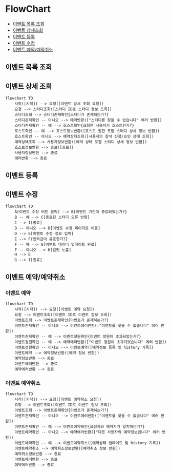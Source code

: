 # FlowChart

- [이벤트 목록 조회](#이벤트-목록-조회)
- [이벤트 상세조회](#이벤트-상세-조회)
- [이벤트 등록](#이벤트-등록)
- [이벤트 수정](#이벤트-수정)
- [이벤트 예약/예약취소](#이벤트-예약예약취소)

## 이벤트 목록 조회

## 이벤트 상세 조회
```mermaid
flowchart TD
    시작([시작]) --> 요청([이벤트 상세 조회 요청])
    요청 --> 스터디조회([스터디 ID로 스터디 정보 조회])
    스터디조회 --> 스터디존재확인{스터디가 존재하는가?}
    스터디존재확인 -- 아니오 --> 에러반환(["스터디를 찾을 수 없습니다" 에러 반환])
    스터디존재확인 -- 예 --> 호스트확인{요청한 사용자가 호스트인가?}
    호스트확인 -- 예 --> 호스트정보반환([호스트 권한 포함 스터디 상세 정보 반환])
    호스트확인 -- 아니오 --> 예약상태조회([사용자의 참석 신청/승인 상태 조회])
    예약상태조회 --> 사용자정보반환([예약 상태 포함 스터디 상세 정보 반환])
    호스트정보반환 --> 종료([종료])
    사용자정보반환 --> 종료
    에러반환 --> 종료

```

## 이벤트 등록

## 이벤트 수정
```mermaid
flowchart TD
    A[이벤트 수정 버튼 클릭] --> B{이벤트 기간이 종료되었는가?}
    B -- 예 --> C[종료된 스터디 오류 반환]
    C --> I[종료]
    B -- 아니오 --> D[이벤트 수정 페이지로 이동]
    D --> E[이벤트 수정 정보 입력]
    E --> F{입력값이 유효한가?}
    F -- 예 --> G[이벤트 데이터 업데이트 완료]
    F -- 아니오 --> H[얼럿 노출]
    H --> E
    G --> I[종료]
```

## 이벤트 예약/예약취소
### 이벤트 예약
```mermaid
flowchart TD
    시작([시작]) --> 요청([이벤트 예약 요청])
    요청 --> 이벤트조회([이벤트 ID로 이벤트 정보 조회])
    이벤트조회 --> 이벤트존재확인{이벤트가 존재하는가?}
    이벤트존재확인 -- 아니오 --> 이벤트에러반환(["이벤트를 찾을 수 없습니다" 에러 반환])
    이벤트존재확인 -- 예 --> 이벤트정원확인{이벤트 정원이 초과되었는가?}
    이벤트정원확인 -- 예 --> 예약에러반환(["이벤트 정원이 초과되었습니다" 에러 반환])
    이벤트정원확인 -- 아니오 --> 이벤트예약([예약정보 등록 및 history 기록])
    이벤트예약 --> 예약정보반환([예약 정보 반환])
    예약정보반환 --> 종료
    이벤트에러반환 --> 종료
    예약에러반환 --> 종료
```

### 이벤트 예약취소
```mermaid
flowchart TD
    시작([시작]) --> 요청([이벤트 예약취소 요청])
    요청 --> 이벤트조회([이벤트 ID로 이벤트 정보 조회])
    이벤트조회 --> 이벤트존재확인{이벤트가 존재하는가?}
    이벤트존재확인 -- 아니오 --> 이벤트에러반환(["이벤트를 찾을 수 없습니다" 에러 반환])
    이벤트존재확인 -- 예 --> 이벤트예약확인{요청자와 예약자가 일치하는가?}
    이벤트예약확인 -- 아니오 --> 예약에러반환(["다른 사용자의 예약정보입니다" 에러 반환])
    이벤트예약확인 -- 예 --> 이벤트예약취소([예약상태 업데이트 및 history 기록])
    이벤트예약취소 --> 예약취소정보반환([예약취소 정보 반환])
    예약취소정보반환 --> 종료
    이벤트에러반환 --> 종료
    예약에러반환 --> 종료
```